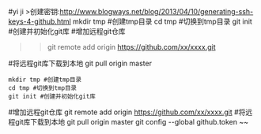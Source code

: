#yi ji
    >创建密钥:http://www.blogways.net/blog/2013/04/10/generating-ssh-keys-4-github.html
    mkdir tmp #创建tmp目录
    cd tmp #切换到tmp目录
    git init #创建并初始化git库
#增加远程git仓库
>>git remote add origin https://github.com/xx/xxxx.git


#将远程git库下载到本地
    git pull origin master




    mkdir tmp #创建tmp目录
    cd tmp #切换到tmp目录
    git init #创建并初始化git库
#增加远程git仓库
    git remote add origin https://github.com/xx/xxxx.git
#将远程git库下载到本地
    git pull origin master
    git config --global github.token 
    ~~
